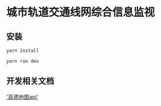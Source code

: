 # 城市轨道交通线网综合信息监视

## 安装

``` base
yarn install 

yarn run dev
```

## 开发相关文档

['高德地图api']('https://lbs.amap.com/demo/list/js-api-v2')
